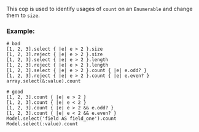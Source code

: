 This cop is used to identify usages of `count` on an
`Enumerable` and change them to `size`.

### Example:
    # bad
    [1, 2, 3].select { |e| e > 2 }.size
    [1, 2, 3].reject { |e| e > 2 }.size
    [1, 2, 3].select { |e| e > 2 }.length
    [1, 2, 3].reject { |e| e > 2 }.length
    [1, 2, 3].select { |e| e > 2 }.count { |e| e.odd? }
    [1, 2, 3].reject { |e| e > 2 }.count { |e| e.even? }
    array.select(&:value).count

    # good
    [1, 2, 3].count { |e| e > 2 }
    [1, 2, 3].count { |e| e < 2 }
    [1, 2, 3].count { |e| e > 2 && e.odd? }
    [1, 2, 3].count { |e| e < 2 && e.even? }
    Model.select('field AS field_one').count
    Model.select(:value).count